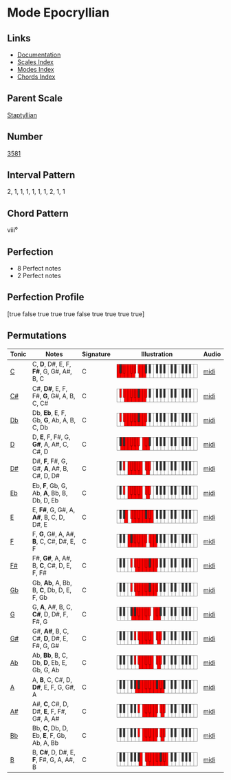 # Mode Epocryllian

## Links

- [Documentation](index.md)
- [Scales Index](Scales.md)
- [Modes Index](Modes.md)
- [Chords Index](Chords.md)

## Parent Scale

[Staptyllian](ScaleStaptyllian.md)

## Number

[3581](https://ianring.com/musictheory/scales/3581)

## Interval Pattern

2, 1, 1, 1, 1, 1, 1, 2, 1, 1

## Chord Pattern

viii⁰

## Perfection

- 8 Perfect notes
- 2 Perfect notes

## Perfection Profile

[true false true true true false true true true true]

## Permutations

| Tonic | Notes | Signature | Illustration | Audio |
|-------|-------|-----------|--------------|-------|
| [C](ModeCNaturalEpocryllian.md) | C, **D**, D#, E, F, **F#**, G, G#, A#, B, C | C | ![CNaturalEpocryllian](ModeCNaturalEpocryllian.png) | [midi](https://github.com/edipermadi/music/blob/main/docs/ModeCNaturalEpocryllian.mid?raw=true) |
| [C#](ModeCSharpEpocryllian.md) | C#, **D#**, E, F, F#, **G**, G#, A, B, C, C# | C | ![CSharpEpocryllian](ModeCSharpEpocryllian.png) | [midi](https://github.com/edipermadi/music/blob/main/docs/ModeCSharpEpocryllian.mid?raw=true) |
| [Db](ModeDFlatEpocryllian.md) | Db, **Eb**, E, F, Gb, **G**, Ab, A, B, C, Db | C | ![DFlatEpocryllian](ModeDFlatEpocryllian.png) | [midi](https://github.com/edipermadi/music/blob/main/docs/ModeDFlatEpocryllian.mid?raw=true) |
| [D](ModeDNaturalEpocryllian.md) | D, **E**, F, F#, G, **G#**, A, A#, C, C#, D | C | ![DNaturalEpocryllian](ModeDNaturalEpocryllian.png) | [midi](https://github.com/edipermadi/music/blob/main/docs/ModeDNaturalEpocryllian.mid?raw=true) |
| [D#](ModeDSharpEpocryllian.md) | D#, **F**, F#, G, G#, **A**, A#, B, C#, D, D# | C | ![DSharpEpocryllian](ModeDSharpEpocryllian.png) | [midi](https://github.com/edipermadi/music/blob/main/docs/ModeDSharpEpocryllian.mid?raw=true) |
| [Eb](ModeEFlatEpocryllian.md) | Eb, **F**, Gb, G, Ab, **A**, Bb, B, Db, D, Eb | C | ![EFlatEpocryllian](ModeEFlatEpocryllian.png) | [midi](https://github.com/edipermadi/music/blob/main/docs/ModeEFlatEpocryllian.mid?raw=true) |
| [E](ModeENaturalEpocryllian.md) | E, **F#**, G, G#, A, **A#**, B, C, D, D#, E | C | ![ENaturalEpocryllian](ModeENaturalEpocryllian.png) | [midi](https://github.com/edipermadi/music/blob/main/docs/ModeENaturalEpocryllian.mid?raw=true) |
| [F](ModeFNaturalEpocryllian.md) | F, **G**, G#, A, A#, **B**, C, C#, D#, E, F | C | ![FNaturalEpocryllian](ModeFNaturalEpocryllian.png) | [midi](https://github.com/edipermadi/music/blob/main/docs/ModeFNaturalEpocryllian.mid?raw=true) |
| [F#](ModeFSharpEpocryllian.md) | F#, **G#**, A, A#, B, **C**, C#, D, E, F, F# | C | ![FSharpEpocryllian](ModeFSharpEpocryllian.png) | [midi](https://github.com/edipermadi/music/blob/main/docs/ModeFSharpEpocryllian.mid?raw=true) |
| [Gb](ModeGFlatEpocryllian.md) | Gb, **Ab**, A, Bb, B, **C**, Db, D, E, F, Gb | C | ![GFlatEpocryllian](ModeGFlatEpocryllian.png) | [midi](https://github.com/edipermadi/music/blob/main/docs/ModeGFlatEpocryllian.mid?raw=true) |
| [G](ModeGNaturalEpocryllian.md) | G, **A**, A#, B, C, **C#**, D, D#, F, F#, G | C | ![GNaturalEpocryllian](ModeGNaturalEpocryllian.png) | [midi](https://github.com/edipermadi/music/blob/main/docs/ModeGNaturalEpocryllian.mid?raw=true) |
| [G#](ModeGSharpEpocryllian.md) | G#, **A#**, B, C, C#, **D**, D#, E, F#, G, G# | C | ![GSharpEpocryllian](ModeGSharpEpocryllian.png) | [midi](https://github.com/edipermadi/music/blob/main/docs/ModeGSharpEpocryllian.mid?raw=true) |
| [Ab](ModeAFlatEpocryllian.md) | Ab, **Bb**, B, C, Db, **D**, Eb, E, Gb, G, Ab | C | ![AFlatEpocryllian](ModeAFlatEpocryllian.png) | [midi](https://github.com/edipermadi/music/blob/main/docs/ModeAFlatEpocryllian.mid?raw=true) |
| [A](ModeANaturalEpocryllian.md) | A, **B**, C, C#, D, **D#**, E, F, G, G#, A | C | ![ANaturalEpocryllian](ModeANaturalEpocryllian.png) | [midi](https://github.com/edipermadi/music/blob/main/docs/ModeANaturalEpocryllian.mid?raw=true) |
| [A#](ModeASharpEpocryllian.md) | A#, **C**, C#, D, D#, **E**, F, F#, G#, A, A# | C | ![ASharpEpocryllian](ModeASharpEpocryllian.png) | [midi](https://github.com/edipermadi/music/blob/main/docs/ModeASharpEpocryllian.mid?raw=true) |
| [Bb](ModeBFlatEpocryllian.md) | Bb, **C**, Db, D, Eb, **E**, F, Gb, Ab, A, Bb | C | ![BFlatEpocryllian](ModeBFlatEpocryllian.png) | [midi](https://github.com/edipermadi/music/blob/main/docs/ModeBFlatEpocryllian.mid?raw=true) |
| [B](ModeBNaturalEpocryllian.md) | B, **C#**, D, D#, E, **F**, F#, G, A, A#, B | C | ![BNaturalEpocryllian](ModeBNaturalEpocryllian.png) | [midi](https://github.com/edipermadi/music/blob/main/docs/ModeBNaturalEpocryllian.mid?raw=true) |
